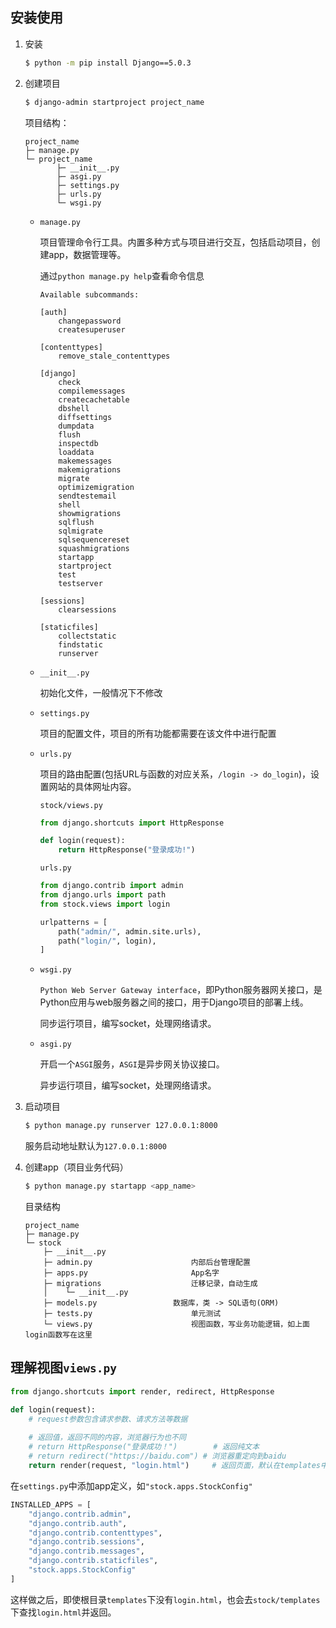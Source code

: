 ## 安装使用

1. 安装

   ```sh
   $ python -m pip install Django==5.0.3
   ```

2. 创建项目

   ```sh
   $ django-admin startproject project_name
   ```

   项目结构：

   ```
   project_name
   ├─ manage.py
   └─ project_name
          ├─ __init__.py
          ├─ asgi.py
          ├─ settings.py
          ├─ urls.py
          └─ wsgi.py
   ```

   * `manage.py`

     项目管理命令行工具。内置多种方式与项目进行交互，包括启动项目，创建app，数据管理等。

     通过`python manage.py help`查看命令信息

     ```
     Available subcommands:
     
     [auth]
         changepassword
         createsuperuser
     
     [contenttypes]
         remove_stale_contenttypes
     
     [django]
         check
         compilemessages
         createcachetable
         dbshell
         diffsettings
         dumpdata
         flush
         inspectdb
         loaddata
         makemessages
         makemigrations
         migrate
         optimizemigration
         sendtestemail
         shell
         showmigrations
         sqlflush
         sqlmigrate
         sqlsequencereset
         squashmigrations
         startapp
         startproject
         test
         testserver
     
     [sessions]
         clearsessions
     
     [staticfiles]
         collectstatic
         findstatic
         runserver
     ```

   * `__init__.py`

     初始化文件，一般情况下不修改

   * `settings.py`

     项目的配置文件，项目的所有功能都需要在该文件中进行配置

   * `urls.py`

     项目的路由配置(包括URL与函数的对应关系，`/login -> do_login`)，设置网站的具体网址内容。

     `stock/views.py`

     ```python
     from django.shortcuts import HttpResponse
     
     def login(request):
         return HttpResponse("登录成功!")
     ```

     `urls.py`

     ```python
     from django.contrib import admin
     from django.urls import path
     from stock.views import login
     
     urlpatterns = [
         path("admin/", admin.site.urls),
         path("login/", login),
     ]
     ```

   * `wsgi.py`

     `Python Web Server Gateway interface`，即Python服务器网关接口，是Python应用与web服务器之间的接口，用于Django项目的部署上线。

     同步运行项目，编写socket，处理网络请求。

   * `asgi.py`

     开启一个`ASGI`服务，`ASGI`是异步网关协议接口。

     异步运行项目，编写socket，处理网络请求。

3. 启动项目

   ```sh
   $ python manage.py runserver 127.0.0.1:8000
   ```

   服务启动地址默认为`127.0.0.1:8000`

4. 创建app（项目业务代码）

   ```sh
   $ python manage.py startapp <app_name>
   ```

   目录结构
   
       project_name
       ├─ manage.py
       └─ stock
           ├─ __init__.py
           ├─ admin.py						内部后台管理配置
           ├─ apps.py						App名字
           ├─ migrations					迁移记录，自动生成
           │    └─ __init__.py
           ├─ models.py					数据库，类 -> SQL语句(ORM)
           ├─ tests.py						单元测试
           └─ views.py						视图函数，写业务功能逻辑，如上面login函数写在这里

## 理解视图`views.py`

```py
from django.shortcuts import render, redirect, HttpResponse

def login(request):
  	# request参数包含请求参数、请求方法等数据
  
  	# 返回值，返回不同的内容，浏览器行为也不同
    # return HttpResponse("登录成功！")		  # 返回纯文本
    # return redirect("https://baidu.com") # 浏览器重定向到baidu
    return render(request, "login.html")	 # 返回页面，默认在templates中查找
```

在`settings.py`中添加app定义，如`"stock.apps.StockConfig"`

```py
INSTALLED_APPS = [
    "django.contrib.admin",
    "django.contrib.auth",
    "django.contrib.contenttypes",
    "django.contrib.sessions",
    "django.contrib.messages",
    "django.contrib.staticfiles",
    "stock.apps.StockConfig"
]
```

这样做之后，即使根目录`templates`下没有`login.html`，也会去`stock/templates`下查找`login.html`并返回。
